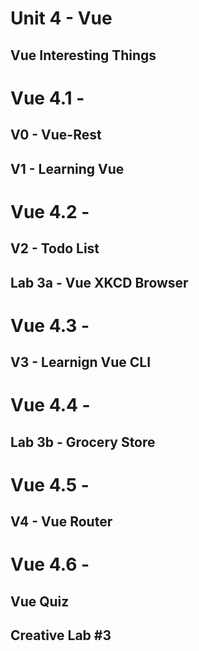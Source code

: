 # Unit 4 - Vue

## Vue Interesting Things

# Vue 4.1 -

## V0 - Vue-Rest

## V1 - Learning Vue

# Vue 4.2 -

## V2 - Todo List

## Lab 3a - Vue XKCD Browser

# Vue 4.3 -

## V3 - Learnign Vue CLI

# Vue 4.4 -

## Lab 3b - Grocery Store

# Vue 4.5 -

## V4 - Vue Router

# Vue 4.6 -

## Vue Quiz

## Creative Lab #3
